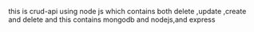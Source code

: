 this is crud-api using node js which contains both delete ,update ,create and delete and this contains mongodb and nodejs,and express
